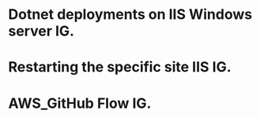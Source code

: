 # Dotnet deployments on IIS Windows server IG.
# Restarting the specific site IIS IG.
# AWS_GitHub Flow IG.
